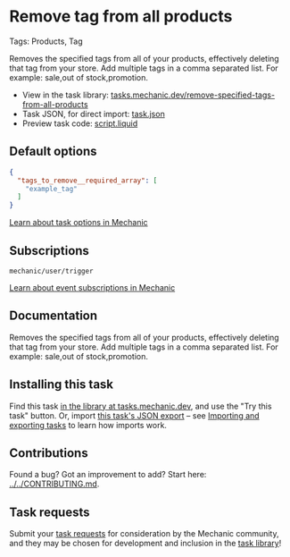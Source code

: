 # Remove tag from all products

Tags: Products, Tag

Removes the specified tags from all of your products, effectively deleting that tag from your store. Add multiple tags in a comma separated list. For example: sale,out of stock,promotion.

* View in the task library: [tasks.mechanic.dev/remove-specified-tags-from-all-products](https://tasks.mechanic.dev/remove-specified-tags-from-all-products)
* Task JSON, for direct import: [task.json](../../tasks/remove-specified-tags-from-all-products.json)
* Preview task code: [script.liquid](./script.liquid)

## Default options

```json
{
  "tags_to_remove__required_array": [
    "example_tag"
  ]
}
```

[Learn about task options in Mechanic](https://learn.mechanic.dev/core/tasks/options)

## Subscriptions

```liquid
mechanic/user/trigger
```

[Learn about event subscriptions in Mechanic](https://learn.mechanic.dev/core/tasks/subscriptions)

## Documentation

Removes the specified tags from all of your products, effectively deleting that tag from your store. Add multiple tags in a comma separated list. For example: sale,out of stock,promotion.

## Installing this task

Find this task [in the library at tasks.mechanic.dev](https://tasks.mechanic.dev/remove-specified-tags-from-all-products), and use the "Try this task" button. Or, import [this task's JSON export](../../tasks/remove-specified-tags-from-all-products.json) – see [Importing and exporting tasks](https://learn.mechanic.dev/core/tasks/import-and-export) to learn how imports work.

## Contributions

Found a bug? Got an improvement to add? Start here: [../../CONTRIBUTING.md](../../CONTRIBUTING.md).

## Task requests

Submit your [task requests](https://mechanic.canny.io/task-requests) for consideration by the Mechanic community, and they may be chosen for development and inclusion in the [task library](https://tasks.mechanic.dev/)!
